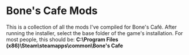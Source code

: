 # Bone's Cafe Mods

This is a collection of all the mods I've compiled for Bone's Café.
After running the installer, select the base folder of the game's installation. For most people, this should be:
**C:\Program Files (x86)\Steam\steamapps\common\Bone's Cafe**
